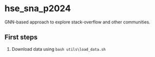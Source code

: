 # hse_sna_p2024
GNN-based approach to explore stack-overflow and other communities.


## First steps

1) Download data using ```bash utils\load_data.sh```
